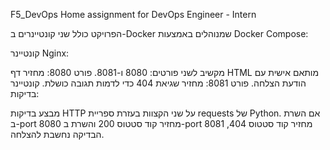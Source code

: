 F5_DevOps
Home assignment for DevOps Engineer - Intern

הפרויקט כולל שני קונטיינרים ב-Docker שמנוהלים באמצעות Docker Compose:

קונטיינר Nginx:

מקשיב לשני פורטים: 8080 ו-8081.
פורט 8080: מחזיר דף HTML מותאם אישית עם הודעת הצלחה.
פורט 8081: מחזיר שגיאת 404 כדי לדמות תגובה כושלת.
קונטיינר בדיקות:

מבצע בדיקות HTTP על שני הקצוות בעזרת ספריית requests של Python.
אם השרת ב-port 8080 מחזיר קוד סטטוס 200 והשרת ב-port 8081 מחזיר קוד סטטוס 404, הבדיקה נחשבת להצלחה.
